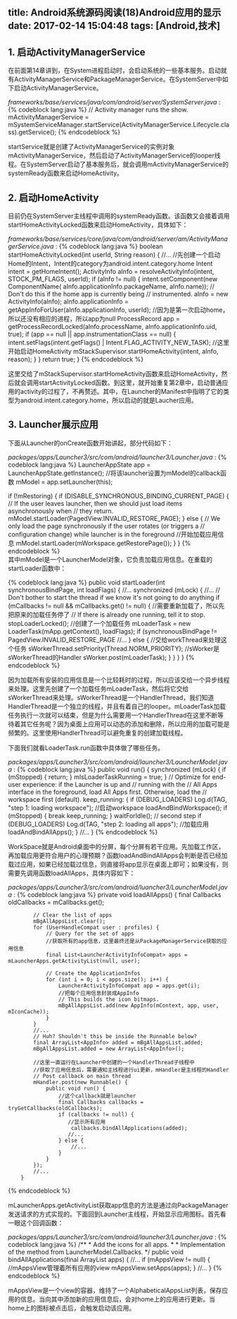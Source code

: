 title: Android系统源码阅读(18)Android应用的显示
date: 2017-02-14 15:04:48
tags: [Android,技术]
---

## 1. 启动ActivityManagerService

在前面第14章讲到，在System进程启动时，会启动系统的一些基本服务。启动就有ActivityManagerService和PackageManagerService。在SystemServer中如下启动ActivityManagerService。

*frameworks/base/services/java/com/android/server/SystemServer.java* :
{% codeblock lang:java %}
 // Activity manager runs the show.
 mActivityManagerService = mSystemServiceManager.startService(ActivityManagerService.Lifecycle.class).getService();
{% endcodeblock %}   

startService就是创建了ActivityManagerService的实例对象mActivityManagerService，然后启动了ActivityManagerService的looper线程。在SystemServer启动了基本服务后，就会调用mActivityManagerService的systemReady函数来启动HomeActivity。
<!--more-->

## 2. 启动HomeActivity

目前仍在SystemServer主线程中调用的systemReady函数。该函数又会接着调用startHomeActivityLocked函数来启动HomeActivity，具体如下：

*frameworks/base/services/core/java/com/android/server/am/ActivityManagerService.java*  :
{% codeblock lang:java %}
  boolean startHomeActivityLocked(int userId, String reason) {
        //...
        //先创建一个启动Home的Intent，Intent的category为android.intent.category.home
        Intent intent = getHomeIntent();
        ActivityInfo aInfo =
            resolveActivityInfo(intent, STOCK_PM_FLAGS, userId);
        if (aInfo != null) {
            intent.setComponent(new ComponentName(
                    aInfo.applicationInfo.packageName, aInfo.name));
            // Don't do this if the home app is currently being
            // instrumented.
            aInfo = new ActivityInfo(aInfo);
            aInfo.applicationInfo = getAppInfoForUser(aInfo.applicationInfo, userId);
            //因为是第一次启动home，所以还没有相应的进程，所以app为null
            ProcessRecord app = getProcessRecordLocked(aInfo.processName,
                    aInfo.applicationInfo.uid, true);
            if (app == null || app.instrumentationClass == null) {
                intent.setFlags(intent.getFlags() | Intent.FLAG_ACTIVITY_NEW_TASK);
                //这里开始启动HomeActivity
                mStackSupervisor.startHomeActivity(intent, aInfo, reason);
            }
        }
        return true;
    }
{% endcodeblock %}   

这里交给了mStackSupervisor.startHomeActivity函数来启动HomeActivity，然后就会调用startActivityLocked函数。到这里，就开始重复第2章中，启动普通应用的activity的过程了，不再赘述。其中，在Launcher的Manifest中指明了它的类型为android.intent.category.home，所以启动的就是Laucher应用。

## 3. Launcher展示应用

下面从Launcher的onCreate函数开始讲起，部分代码如下：

*packages/apps/Launcher3/src/com/android/launcher3/Launcher.java* :
{% codeblock lang:java %}
LauncherAppState app = LauncherAppState.getInstance();
//将该launcher设置为mModel的callback函数
mModel = app.setLauncher(this);

if (!mRestoring) {
    if (DISABLE_SYNCHRONOUS_BINDING_CURRENT_PAGE) {
        // If the user leaves launcher, then we should just load items asynchronously when
        // they return.
        mModel.startLoader(PagedView.INVALID_RESTORE_PAGE);
     } else {
        // We only load the page synchronously if the user rotates (or triggers a
        // configuration change) while launcher is in the foreground
        //开始加载应用信息
        mModel.startLoader(mWorkspace.getRestorePage());
      }
}
{% endcodeblock %}   
其中mModel是一个LauncherModel对象，它负责加载应用信息。在重载的startLoader函数中：

{% codeblock lang:java %}
 public void startLoader(int synchronousBindPage, int loadFlags) {
        //...
        synchronized (mLock) {
            //...
            // Don't bother to start the thread if we know it's not going to do anything
            if (mCallbacks != null && mCallbacks.get() != null) {
                //需要重新加载了，所以先把原来的加载任务停了
                // If there is already one running, tell it to stop.
                stopLoaderLocked();
                //创建了一个加载任务
                mLoaderTask = new LoaderTask(mApp.getContext(), loadFlags);
                if (synchronousBindPage != PagedView.INVALID_RESTORE_PAGE
                    //...
                } else {
                    //交给workThread来处理这个任务
                    sWorkerThread.setPriority(Thread.NORM_PRIORITY);
                    //sWorker是sWorkerThread的Handler
                    sWorker.post(mLoaderTask);
                }
            }
        }
    }
{% endcodeblock %}   

因为加载所有安装的应用信息是一个比较耗时的过程，所以应该交给一个异步线程来处理。这里先创建了一个加载任务mLoaderTask，然后将它交给sWorkerThread来处理。sWorkerThread是一个HandlerThread，我们知道HandlerThread是一个独立的线程，并且有着自己的looper。mLoaderTask加载任务执行一次就可以结束，但是为什么需要用一个HandlerThread在这里不断等待着其它任务呢？因为桌面上应用可以动态的添加和删除，所以应用的加载可能是频繁的。这里使用HandlerThread可以避免重复的创建加载线程。

下面我们就看LoaderTask.run函数中具体做了哪些任务。

*packages/apps/Launcher3/src/com/android/launcher3/LauncherModel.java*  :
{% codeblock lang:java %}
      public void run() {
            synchronized (mLock) {
                if (mStopped) {
                    return;
                }
                mIsLoaderTaskRunning = true;
            }
            // Optimize for end-user experience: if the Launcher is up and // running with the
            // All Apps interface in the foreground, load All Apps first. Otherwise, load the
            // workspace first (default).
            keep_running: {
                if (DEBUG_LOADERS) Log.d(TAG, "step 1: loading workspace");
                //启动workspace
                loadAndBindWorkspace();
                if (mStopped) {
                    break keep_running;
                }
                waitForIdle();
                // second step
                if (DEBUG_LOADERS) Log.d(TAG, "step 2: loading all apps");
                //加载应用
                loadAndBindAllApps();
            }
            //...
        }
{% endcodeblock %}   

WorkSpace就是Android桌面中的分屏，每个分屏有若干应用。先加载工作区，再加载应用更符合用户的心理预期？函数loadAndBindAllApps会判断是否已经加载过应用，如果已经加载过信息，则直接将app显示在桌面上即可；如果没有，则需要先调用函数loadAllApps，具体内容如下：

*packages/apps/Launcher3/src/com/android/luancher3/LauncherModel.java*  :
{% codeblock lang:java %}
 private void loadAllApps() {
            final Callbacks oldCallbacks = mCallbacks.get();

            // Clear the list of apps
            mBgAllAppsList.clear();
            for (UserHandleCompat user : profiles) {
                // Query for the set of apps
                //获取所有的app信息，这里最终还是从PackageManagerService获取的应用信息
                final List<LauncherActivityInfoCompat> apps = mLauncherApps.getActivityList(null, user);
         
                // Create the ApplicationInfos
                for (int i = 0; i < apps.size(); i++) {
                    LauncherActivityInfoCompat app = apps.get(i);
                    //把每个应用信息封装成AppInfo
                    // This builds the icon bitmaps.
                    mBgAllAppsList.add(new AppInfo(mContext, app, user, mIconCache));
                }
            }
            //...
            // Huh? Shouldn't this be inside the Runnable below?
            final ArrayList<AppInfo> added = mBgAllAppsList.added;
            mBgAllAppsList.added = new ArrayList<AppInfo>();
             
            //这里一直运行在Launcher中创建的一个HandlerThread子线程中
            //获取了应用信息后，需要通知主线程进行ui更新，mHandler是主线程的Handler
            // Post callback on main thread
            mHandler.post(new Runnable() {
                public void run() {
                    //这个callback就是launcher
                    final Callbacks callbacks = tryGetCallbacks(oldCallbacks);
                    if (callbacks != null) {
                       //显示所有应用
                        callbacks.bindAllApplications(added);
                       //...
                    } else {
                        //...
                    }
                }
            });
            //...
        }
{% endcodeblock %}   

mLauncherApps.getActivityList获取app信息的方法是通过向PackageManager发送请求的方式实现的。下面回到Launcher主线程，开始显示应用图标。首先看一眼这个回调函数：

*packages/apps/Launcher3/src/com/android/launcher3/Launcher.java* :
{% codeblock lang:java %}
   /**
     * Add the icons for all apps.
     *
     * Implementation of the method from LauncherModel.Callbacks.
     */
    public void bindAllApplications(final ArrayList<AppInfo> apps) {
        //...
        if (mAppsView != null) {
            //mAppsView管理着所有应用的view
            mAppsView.setApps(apps);
        }
        //...
    }
{% endcodeblock %}   

mAppsView是一个view的容器，维持了一个AlphabeticalAppsList列表，保存应用的信息。当向其中添加新的应用信息后，会对home上的应用进行更新。当home上的图标被点击后，会触发启动该应用。